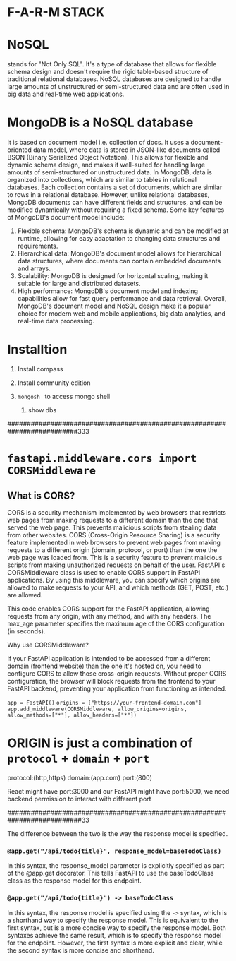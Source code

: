 # F-A-R-M STACK

# NoSQL

stands for "Not Only SQL". It's a type of database that allows for flexible schema design and doesn't require the rigid table-based structure of traditional relational databases. NoSQL databases are designed to handle large amounts of unstructured or semi-structured data and are often used in big data and real-time web applications.

# MongoDB is a NoSQL database

It is based on document model i.e. collection of docs. It uses a document-oriented data model, where data is stored in JSON-like documents called BSON (Binary Serialized Object Notation). This allows for flexible and dynamic schema design, and makes it well-suited for handling large amounts of semi-structured or unstructured data.
In MongoDB, data is organized into collections, which are similar to tables in relational databases. Each collection contains a set of documents, which are similar to rows in a relational database. However, unlike relational databases, MongoDB documents can have different fields and structures, and can be modified dynamically without requiring a fixed schema.
Some key features of MongoDB's document model include:

1. Flexible schema: MongoDB's schema is dynamic and can be modified at runtime, allowing for easy adaptation to changing data structures and requirements.
2. Hierarchical data: MongoDB's document model allows for hierarchical data structures, where documents can contain embedded documents and arrays.
3. Scalability: MongoDB is designed for horizontal scaling, making it suitable for large and distributed datasets.
4. High performance: MongoDB's document model and indexing capabilities allow for fast query performance and data retrieval.
   Overall, MongoDB's document model and NoSQL design make it a popular choice for modern web and mobile applications, big data analytics, and real-time data processing.

# Installtion

1. Install compass
2. Install community edition

3. `mongosh ` to access mongo shell
   1. show dbs

##########################################################################333

# `fastapi.middleware.cors import CORSMiddleware`

## What is CORS?

CORS is a security mechanism implemented by web browsers that restricts web pages from making requests to a different domain than the one that served the web page. This prevents malicious scripts from stealing data from other websites.
CORS (Cross-Origin Resource Sharing) is a security feature implemented in web browsers to prevent web pages from making requests to a different origin (domain, protocol, or port) than the one the web page was loaded from. This is a security feature to prevent malicious scripts from making unauthorized requests on behalf of the user.
FastAPI's CORSMiddleware class is used to enable CORS support in FastAPI applications. By using this middleware, you can specify which origins are allowed to make requests to your API, and which methods (GET, POST, etc.) are allowed.

This code enables CORS support for the FastAPI application, allowing requests from any origin, with any method, and with any headers. The max_age parameter specifies the maximum age of the CORS configuration (in seconds).

Why use CORSMiddleware?

If your FastAPI application is intended to be accessed from a different domain (frontend website) than the one it's hosted on, you need to configure CORS to allow those cross-origin requests. Without proper CORS configuration, the browser will block requests from the frontend to your FastAPI backend, preventing your application from functioning as intended.

`app = FastAPI()`
`origins = ["https://your-frontend-domain.com"]`
`app.add_middleware(CORSMiddleware, allow_origins=origins, allow_methods=["*"], allow_headers=["*"])`

# ORIGIN is just a combination of `protocol` + `domain` + `port`

protocol:(http,https)
domain:(app.com)
port:(800)

React might have port:3000 and our FastAPI might have port:5000, we need backend permission to interact with different port

###########################################################################33

The difference between the two is the way the response model is specified.

### `@app.get("/api/todo{title}", response_model=baseTodoClass)`

In this syntax, the response_model parameter is explicitly specified as part of the @app.get decorator. This tells FastAPI to use the baseTodoClass class as the response model for this endpoint.

### `@app.get("/api/todo{title}") -> baseTodoClass`

In this syntax, the response model is specified using the `->` syntax, which is a shorthand way to specify the response model. This is equivalent to the first syntax, but is a more concise way to specify the response model.
Both syntaxes achieve the same result, which is to specify the response model for the endpoint. However, the first syntax is more explicit and clear, while the second syntax is more concise and shorthand.
